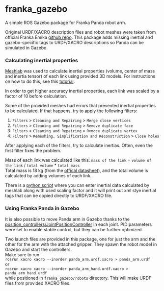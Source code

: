 # franka_gazebo
A simple ROS Gazebo package for Franka Panda robot arm.

Original URDF/XACRO description files and robot meshes were taken from official Franka Emika [github repo](https://github.com/frankaemika/franka_ros).
This package adds missing inertial and gazebo-specific tags to URDF/XACRO descriptions so Panda can be simulated in Gazebo.

### Calculating inertial properties
[Meshlab](http://www.meshlab.net/) was used to calculate inertial properties (volume, center of mass and inertia tensor) of each link using provided 3D models.
For instructions on how to do this, see this [tutorial](http://gazebosim.org/tutorials?tut=inertia).

In order to get higher accuracy inertial properties, each link was scaled by a factor of 10 before calculation.

Some of the provided meshes had errors that prevented inertial properties to be calculated.
If that happens, try to apply the following filters:
1. `Filters` > `Cleaning and Repairing` > `Merge close vertices`
2. `Filters` > `Cleaning and Repairing` > `Remove duplicate face`
3. `Filters` > `Cleaning and Repairing` > `Remoce duplicate vertex`
4. `Filters` > `Remeshing, Simplification and Reconstruction` > `Close holes`

After applying each of the filters, try to calculate inertias. Often, even the first filter fixes the problem.

Mass of each link was calculated like this: `mass of the link` = `volume of the link` / `total volume` * `total mass` <br>
Total mass is 18 kg (from the [offical datasheet](https://s3-eu-central-1.amazonaws.com/franka-de-uploads-staging/uploads/2018/05/2018-05-datasheet-panda.pdf)), and the total volume is calculated by adding volumes of each link.

There is a [python script](./scripts/inertial_xml_maker.py) where you can enter inertial data calculated by meshlab along with used scaling factor
and it will print out xml stye inertial tags that can be copied directly to URDF/XACRO file.

### Using Franka Panda in Gazebo

It is also possible to move Panda arm in Gazebo thanks to the [position_controllers/JointPositionController](https://github.com/ros-controls/ros_controllers/tree/melodic-devel/position_controllers) in each joint.
PID parameters were set to enable stable control, but they can be further optimized.

Two launch files are provided in this package, one for just the arm and the other for the arm with the attached gripper.
They spawn the robot model in Gazebo and start the controllers.<br>
Make sure to run<br>
`rosrun xacro xacro --inorder panda_arm.urdf.xacro > panda_arm.urdf`<br>
or<br>
`rosrun xacro xacro --inorder panda_arm_hand.urdf.xacro > panda_arm_hand.urdf`<br>
while positioned in `franka_gazebo/robots` directory. This will make URDF files from provided XACRO files.
